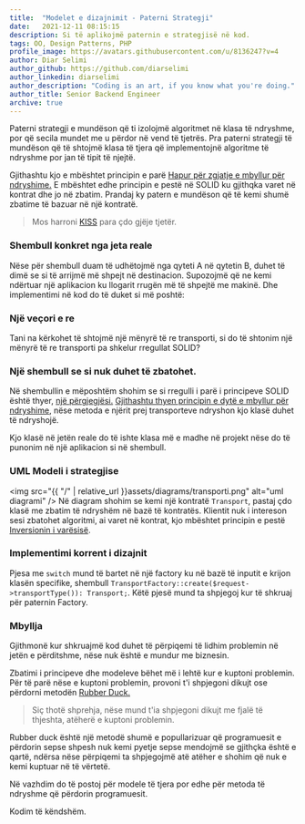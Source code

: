 ```yaml
---
title:  "Modelet e dizajnimit - Paterni Strategji"
date:   2021-12-11 08:15:15
description: Si të aplikojmë paternin e strategjisë në kod.
tags: OO, Design Patterns, PHP
profile_image: https://avatars.githubusercontent.com/u/8136247?v=4
author: Diar Selimi
author_github: https://github.com/diarselimi
author_linkedin: diarselimi
author_description: "Coding is an art, if you know what you're doing."
author_title: Senior Backend Engineer
archive: true
---
```


Paterni strategji e mundëson që ti izolojmë algoritmet në klasa të ndryshme, por që secila mundet me u përdor në vend të tjetrës.
Pra paterni strategji të mundëson që të shtojmë klasa të tjera që implementojnë algoritme të ndryshme por jan të tipit të njejtë.

Gjithashtu kjo e mbështet principin e parë  <a href="https://programerat.github.io/2021/SOLID-principet-dhe-si-ti-aplikoni-ne-kod/#Principi%20i%20dytë%20-%20E%20hapur%20për%20zgjatje,%20e%20mbyllur%20për%20ndryshime."> Hapur për zgjatje e mbyllur për ndryshime.</a>
E mbështet edhe principin e pestë në SOLID ku gjithqka varet në kontrat dhe jo në zbatim.
Prandaj ky patern e mundëson që të kemi shumë zbatime të bazuar në një kontratë.

> Mos harroni <a href="https://en.wikipedia.org/wiki/KISS_principle">KISS</a> para çdo gjëje tjetër.

### Shembull konkret nga jeta reale
Nëse për shembull duam të udhëtojmë nga qyteti A në qytetin B, duhet të dimë se si të arrijmë më shpejt në destinacion.
Supozojmë që ne kemi ndërtuar një aplikacion ku llogarit rrugën më të shpejtë me makinë.
Dhe implementimi në kod do të duket si më poshtë:
<script src="https://gist.github.com/Diarselimi/bfd539de510e269233dee8cdf5987403.js"></script>

### Një veçori e re
Tani na kërkohet të shtojmë një mënyrë të re transporti, si do të shtonim një mënyrë të re transporti pa shkelur rregullat SOLID?


### Një shembull se si nuk duhet të zbatohet.
Në shembullin e mëposhtëm shohim se si rregulli i parë i principeve SOLID është thyer, <a href="https://programerat.github.io/2021/SOLID-principet-dhe-si-ti-aplikoni-ne-kod/#Principi%20i%20par%C3%AB%20-%20Nj%C3%AB%20klas%C3%AB,%20nj%C3%AB%20p%C3%ABrgjegj%C3%ABsi">një përgjegjësi.</a>
<a href="https://programerat.github.io/2021/SOLID-principet-dhe-si-ti-aplikoni-ne-kod/#Principi%20i%20dyt%C3%AB%20-%20E%20hapur%20p%C3%ABr%20zgjatje,%20e%20mbyllur%20p%C3%ABr%20ndryshime.">Gjithashtu thyen principin e dytë e mbyllur për ndryshime</a>, nëse metoda e njërit prej transporteve ndryshon kjo klasë duhet të ndryshojë.
<script src="https://gist.github.com/Diarselimi/ab34e500d821307baf0bf48827f92039.js"></script>
Kjo klasë në jetën reale do të ishte klasa më e madhe në projekt nëse do të punonim në një aplikacion si në shembull.

### UML Modeli i strategjise
<img src="{{ "/" | relative_url  }}assets/diagrams/transporti.png" alt="uml diagrami" />
Në diagram shohim se kemi një kontratë `Transport`, pastaj çdo klasë me zbatim të ndryshëm në bazë të kontratës.
Klientit nuk i intereson sesi zbatohet algoritmi, ai varet në kontrat, kjo mbështet principin e pestë<a href="https://programerat.github.io/2021/SOLID-principet-dhe-si-ti-aplikoni-ne-kod/#Principi%20i%20pest%C3%AB%20-%20Inversioni%20i%20var%C3%ABsis%C3%AB"> Inversionin i varësisë</a>.

### Implementimi korrent i dizajnit
<script src="https://gist.github.com/Diarselimi/d5eafb20f04cea71f0fe7b28b81d8b67.js"></script>
Pjesa me `switch` mund të bartet në një factory ku në bazë të inputit e krijon klasën specifike, shembull `TransportFactory::create($request->transportType()): Transport;`. Këtë pjesë mund ta shpjegoj kur të shkruaj për paternin Factory.

### Mbyllja
Gjithmonë kur shkruajmë kod duhet të përpiqemi të lidhim problemin në jetën e përditshme, nëse nuk është e mundur me biznesin.

Zbatimi i principeve dhe modeleve bëhet më i lehtë kur e kuptoni problemin.
Për të parë nëse e kuptoni problemin, provoni t'i shpjegoni dikujt ose përdorni metodën <a href="https://en.wikipedia.org/wiki/Rubber_duck_debugging">Rubber Duck.</a>

> Siç thotë shprehja, nëse mund t'ia shpjegoni dikujt me fjalë të thjeshta, atëherë e kuptoni problemin.


Rubber duck është një metodë shumë e popullarizuar që programuesit e përdorin sepse shpesh nuk kemi pyetje sepse mendojmë se gjithçka është e qartë, ndërsa nëse përpiqemi ta shpjegojmë atë atëher e shohim që nuk e kemi kuptuar në të vërtetë.


Në vazhdim do të postoj për modele të tjera por edhe për metoda të ndryshme që përdorin programuesit.


Kodim të këndshëm.






